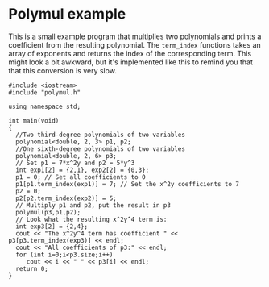 # Polymul example #

This is a small example program that multiplies two polynomials and prints a coefficient from the resulting polynomial. The `term_index` functions takes an array of exponents and returns the index of the corresponding term. This might look a bit awkward, but it's implemented like this to remind you that that this conversion is very slow.

```
#include <iostream>
#include "polymul.h"

using namespace std;

int main(void)
{
  //Two third-degree polynomials of two variables
  polynomial<double, 2, 3> p1, p2;
  //One sixth-degree polynomials of two variables
  polynomial<double, 2, 6> p3;
  // Set p1 = 7*x^2y and p2 = 5*y^3
  int exp1[2] = {2,1}, exp2[2] = {0,3};
  p1 = 0; // Set all coefficients to 0
  p1[p1.term_index(exp1)] = 7; // Set the x^2y coefficients to 7
  p2 = 0;
  p2[p2.term_index(exp2)] = 5;
  // Multiply p1 and p2, put the result in p3
  polymul(p3,p1,p2);
  // Look what the resulting x^2y^4 term is:
  int exp3[2] = {2,4};
  cout << "The x^2y^4 term has coefficient " << p3[p3.term_index(exp3)] << endl;
  cout << "All coefficients of p3:" << endl;
  for (int i=0;i<p3.size;i++)
     cout << i << " " << p3[i] << endl;
  return 0;
}
```